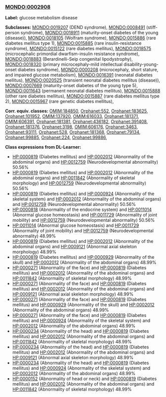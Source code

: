 
### [MONDO:0002908](http://purl.obolibrary.org/obo/MONDO_0002908)
**Label:** glucose metabolism disease

**Subclasses:** [MONDO:0019207](http://purl.obolibrary.org/obo/MONDO_0019207) (DEND syndrome), [MONDO:0008491](http://purl.obolibrary.org/obo/MONDO_0008491) (stiff-person syndrome), [MONDO:0018911](http://purl.obolibrary.org/obo/MONDO_0018911) (maturity-onset diabetes of the young (disease)), [MONDO:0018105](http://purl.obolibrary.org/obo/MONDO_0018105) (Wolfram syndrome), [MONDO:0015886](http://purl.obolibrary.org/obo/MONDO_0015886) (rare diabetes mellitus type 1), [MONDO:0015885](http://purl.obolibrary.org/obo/MONDO_0015885) (rare insulin-resistance syndrome), [MONDO:0015122](http://purl.obolibrary.org/obo/MONDO_0015122) (rare diabetes mellitus), [MONDO:0018575](http://purl.obolibrary.org/obo/MONDO_0018575) (microcephalic primordial dwarfism-insulin resistance syndrome), [MONDO:0018883](http://purl.obolibrary.org/obo/MONDO_0018883) (Berardinelli-Seip congenital lipodystrophy), [MONDO:0018320](http://purl.obolibrary.org/obo/MONDO_0018320) (primary microcephaly-mild intellectual disability-young-onset diabetes syndrome), [MONDO:0000208](http://purl.obolibrary.org/obo/MONDO_0000208) (microcephaly, short stature, and impaired glucose metabolism), [MONDO:0016391](http://purl.obolibrary.org/obo/MONDO_0016391) (neonatal diabetes mellitus), [MONDO:0020525](http://purl.obolibrary.org/obo/MONDO_0020525) (transient neonatal diabetes mellitus (disease)), [MONDO:0007669](http://purl.obolibrary.org/obo/MONDO_0007669) (maturity-onset diabetes of the young type 5), [MONDO:0011643](http://purl.obolibrary.org/obo/MONDO_0011643) (permanent neonatal diabetes mellitus), [MONDO:0015888](http://purl.obolibrary.org/obo/MONDO_0015888) (other rare diabetes mellitus), [MONDO:0015887](http://purl.obolibrary.org/obo/MONDO_0015887) (rare diabetes mellitus type 2), [MONDO:0015967](http://purl.obolibrary.org/obo/MONDO_0015967) (rare genetic diabetes mellitus), 

**Corr. equiv. classes:** [OMIM:184850](http://purl.obolibrary.org/obo/OMIM_184850), [Orphanet:552](http://www.orpha.net/ORDO/Orphanet_552), [Orphanet:183625](http://www.orpha.net/ORDO/Orphanet_183625), [Orphanet:101952](http://www.orpha.net/ORDO/Orphanet_101952), [OMIM:137920](http://purl.obolibrary.org/obo/OMIM_137920), [OMIM:616033](http://purl.obolibrary.org/obo/OMIM_616033), [Orphanet:181371](http://www.orpha.net/ORDO/Orphanet_181371), [OMIM:606391](http://purl.obolibrary.org/obo/OMIM_606391), [Orphanet:181381](http://www.orpha.net/ORDO/Orphanet_181381), [Orphanet:436182](http://www.orpha.net/ORDO/Orphanet_436182), [Orphanet:391408](http://www.orpha.net/ORDO/Orphanet_391408), [Orphanet:181376](http://www.orpha.net/ORDO/Orphanet_181376), [Orphanet:3198](http://www.orpha.net/ORDO/Orphanet_3198), [OMIM:606176](http://purl.obolibrary.org/obo/OMIM_606176), [Orphanet:3463](http://www.orpha.net/ORDO/Orphanet_3463), [Orphanet:93111](http://www.orpha.net/ORDO/Orphanet_93111), [Orphanet:528](http://www.orpha.net/ORDO/Orphanet_528), [Orphanet:181368](http://www.orpha.net/ORDO/Orphanet_181368), [Orphanet:79134](http://www.orpha.net/ORDO/Orphanet_79134), [Orphanet:99885](http://www.orpha.net/ORDO/Orphanet_99885), [Orphanet:224](http://www.orpha.net/ORDO/Orphanet_224), [Orphanet:99886](http://www.orpha.net/ORDO/Orphanet_99886), 

**Class expressions from DL-Learner:**

- [HP:0000819](http://purl.obolibrary.org/obo/HP_0000819) (Diabetes mellitus) and [HP:0002012](http://purl.obolibrary.org/obo/HP_0002012) (Abnormality of the abdominal organs) and [HP:0012759](http://purl.obolibrary.org/obo/HP_0012759) (Neurodevelopmental abnormality) 50.56%
- [HP:0000819](http://purl.obolibrary.org/obo/HP_0000819) (Diabetes mellitus) and [HP:0002012](http://purl.obolibrary.org/obo/HP_0002012) (Abnormality of the abdominal organs) and [HP:0011842](http://purl.obolibrary.org/obo/HP_0011842) (Abnormality of skeletal morphology) and [HP:0012759](http://purl.obolibrary.org/obo/HP_0012759) (Neurodevelopmental abnormality) 50.56%
- [HP:0000819](http://purl.obolibrary.org/obo/HP_0000819) (Diabetes mellitus) and [HP:0000924](http://purl.obolibrary.org/obo/HP_0000924) (Abnormality of the skeletal system) and [HP:0002012](http://purl.obolibrary.org/obo/HP_0002012) (Abnormality of the abdominal organs) and [HP:0012759](http://purl.obolibrary.org/obo/HP_0012759) (Neurodevelopmental abnormality) 50.56%
- [HP:0000818](http://purl.obolibrary.org/obo/HP_0000818) (Abnormality of the endocrine system) and [HP:0011014](http://purl.obolibrary.org/obo/HP_0011014) (Abnormal glucose homeostasis) and [HP:0011729](http://purl.obolibrary.org/obo/HP_0011729) (Abnormality of joint mobility) and [HP:0012759](http://purl.obolibrary.org/obo/HP_0012759) (Neurodevelopmental abnormality) 50.56%
- [HP:0011014](http://purl.obolibrary.org/obo/HP_0011014) (Abnormal glucose homeostasis) and [HP:0011729](http://purl.obolibrary.org/obo/HP_0011729) (Abnormality of joint mobility) and [HP:0012759](http://purl.obolibrary.org/obo/HP_0012759) (Neurodevelopmental abnormality) 48.99%
- [HP:0000819](http://purl.obolibrary.org/obo/HP_0000819) (Diabetes mellitus) and [HP:0002012](http://purl.obolibrary.org/obo/HP_0002012) (Abnormality of the abdominal organs) and [HP:0009121](http://purl.obolibrary.org/obo/HP_0009121) (Abnormal axial skeleton morphology) 48.99%
- [HP:0000819](http://purl.obolibrary.org/obo/HP_0000819) (Diabetes mellitus) and [HP:0000929](http://purl.obolibrary.org/obo/HP_0000929) (Abnormality of the skull) and [HP:0002012](http://purl.obolibrary.org/obo/HP_0002012) (Abnormality of the abdominal organs) 48.99%
- [HP:0000271](http://purl.obolibrary.org/obo/HP_0000271) (Abnormality of the face) and [HP:0000819](http://purl.obolibrary.org/obo/HP_0000819) (Diabetes mellitus) and [HP:0002012](http://purl.obolibrary.org/obo/HP_0002012) (Abnormality of the abdominal organs) and [HP:0011842](http://purl.obolibrary.org/obo/HP_0011842) (Abnormality of skeletal morphology) 48.99%
- [HP:0000271](http://purl.obolibrary.org/obo/HP_0000271) (Abnormality of the face) and [HP:0000819](http://purl.obolibrary.org/obo/HP_0000819) (Diabetes mellitus) and [HP:0002012](http://purl.obolibrary.org/obo/HP_0002012) (Abnormality of the abdominal organs) and [HP:0009121](http://purl.obolibrary.org/obo/HP_0009121) (Abnormal axial skeleton morphology) 48.99%
- [HP:0000271](http://purl.obolibrary.org/obo/HP_0000271) (Abnormality of the face) and [HP:0000819](http://purl.obolibrary.org/obo/HP_0000819) (Diabetes mellitus) and [HP:0000929](http://purl.obolibrary.org/obo/HP_0000929) (Abnormality of the skull) and [HP:0002012](http://purl.obolibrary.org/obo/HP_0002012) (Abnormality of the abdominal organs) 48.99%
- [HP:0000271](http://purl.obolibrary.org/obo/HP_0000271) (Abnormality of the face) and [HP:0000819](http://purl.obolibrary.org/obo/HP_0000819) (Diabetes mellitus) and [HP:0000924](http://purl.obolibrary.org/obo/HP_0000924) (Abnormality of the skeletal system) and [HP:0002012](http://purl.obolibrary.org/obo/HP_0002012) (Abnormality of the abdominal organs) 48.99%
- [HP:0000234](http://purl.obolibrary.org/obo/HP_0000234) (Abnormality of the head) and [HP:0000819](http://purl.obolibrary.org/obo/HP_0000819) (Diabetes mellitus) and [HP:0002012](http://purl.obolibrary.org/obo/HP_0002012) (Abnormality of the abdominal organs) and [HP:0011842](http://purl.obolibrary.org/obo/HP_0011842) (Abnormality of skeletal morphology) 48.99%
- [HP:0000234](http://purl.obolibrary.org/obo/HP_0000234) (Abnormality of the head) and [HP:0000819](http://purl.obolibrary.org/obo/HP_0000819) (Diabetes mellitus) and [HP:0002012](http://purl.obolibrary.org/obo/HP_0002012) (Abnormality of the abdominal organs) and [HP:0009121](http://purl.obolibrary.org/obo/HP_0009121) (Abnormal axial skeleton morphology) 48.99%
- [HP:0000234](http://purl.obolibrary.org/obo/HP_0000234) (Abnormality of the head) and [HP:0000819](http://purl.obolibrary.org/obo/HP_0000819) (Diabetes mellitus) and [HP:0000924](http://purl.obolibrary.org/obo/HP_0000924) (Abnormality of the skeletal system) and [HP:0002012](http://purl.obolibrary.org/obo/HP_0002012) (Abnormality of the abdominal organs) 48.99%
- [HP:0000152](http://purl.obolibrary.org/obo/HP_0000152) (Abnormality of head or neck) and [HP:0000819](http://purl.obolibrary.org/obo/HP_0000819) (Diabetes mellitus) and [HP:0002012](http://purl.obolibrary.org/obo/HP_0002012) (Abnormality of the abdominal organs) and [HP:0011842](http://purl.obolibrary.org/obo/HP_0011842) (Abnormality of skeletal morphology) 48.99%


